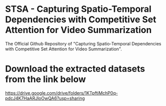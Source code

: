 # STSA - Capturing Spatio-Temporal Dependencies with Competitive Set Attention for Video Summarization
The Official Github Repository of "Capturing Spatio-Temporal Dependencies with Competitive Set Attention for Video Summarization".

# Download the extracted datasets from the link below

https://drive.google.com/drive/folders/1KTpftiMchP0q-pdcJ4K7HaARJloOwQA6?usp=sharing


